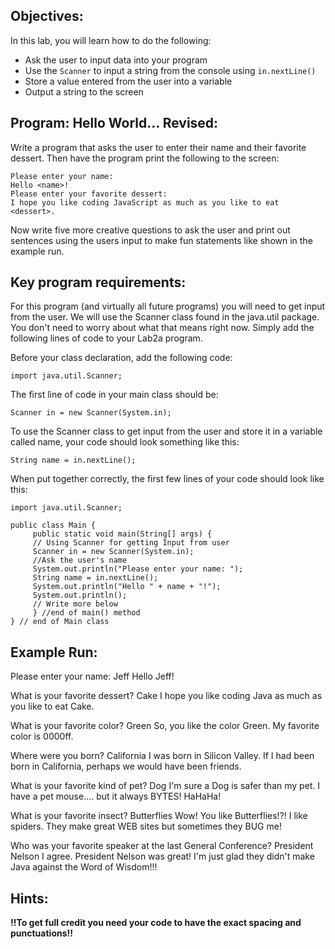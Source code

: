 ## Objectives:

In this lab, you will learn how to do the following:

- Ask the user to input data into your program
- Use the `Scanner` to input a string from the console using `in.nextLine()`
- Store a value entered from the user into a variable
- Output a string to the screen

## Program: Hello World... Revised:
Write a program that asks the user to enter their name and their favorite dessert. 
Then have the program print the following to the screen:
```
Please enter your name:
Hello <name>!
Please enter your favorite dessert:
I hope you like coding JavaScript as much as you like to eat <dessert>.
```
Now write five more creative questions to ask the user and print out sentences using the users input to make fun statements like shown in the example run.

## Key program requirements:

For this program (and virtually all future programs) you will need to get input from the user.  We will use the Scanner class found in the java.util package.  You don't need to worry about what that means right now.  Simply add the following lines of code to your Lab2a program.

Before your class declaration, add the following code:
```
import java.util.Scanner;
```
The first line of code in your main class should be:
```
Scanner in = new Scanner(System.in);
```
To use the Scanner class to get input from the user and store it in a variable called name, your code should look something like this:
```
String name = in.nextLine();
```
When put together correctly, the first few lines of your code should look like this:
```
import java.util.Scanner;

public class Main {
     public static void main(String[] args) {
     // Using Scanner for getting Input from user
     Scanner in = new Scanner(System.in);
     //Ask the user's name
     System.out.println("Please enter your name: ");
     String name = in.nextLine();
     System.out.println("Hello " + name + "!");
     System.out.println();
     // Write more below
     } //end of main() method
} // end of Main class
```
## Example Run:

Please enter your name:
Jeff
Hello Jeff!

What is your favorite dessert?
Cake
I hope you like coding Java as much as you like to eat Cake.

What is your favorite color?
Green
So, you like the color Green. My favorite color is 0000ff.

Where were you born?
California
I was born in Silicon Valley. If I had been born in California, perhaps we would have been friends.

What is your favorite kind of pet?
Dog
I'm sure a Dog is safer than my pet. I have a pet mouse.... but it always BYTES! HaHaHa!

What is your favorite insect?
Butterflies
Wow! You like Butterflies!?! I like spiders. They make great WEB sites but sometimes they BUG me!

Who was your favorite speaker at the last General Conference?
President Nelson
I agree. President Nelson was great! I'm just glad they didn't make Java against the Word of Wisdom!!!

## Hints:
**!!To get full credit you need your code to have the exact spacing and punctuations!!**